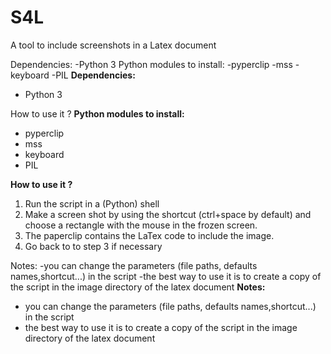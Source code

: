# S4L
A tool to include screenshots in a Latex document

Dependencies:
-Python 3
Python modules to install:
-pyperclip
-mss
-keyboard 
-PIL 
**Dependencies:**
*  Python 3

How to use it ?
**Python modules to install:**
* pyperclip
* mss
* keyboard 
* PIL 

**How to use it ?**
1. Run the script in a (Python) shell 
2. Make a screen shot by using the shortcut (ctrl+space by default) and choose a rectangle with the mouse in the frozen screen.
3. The paperclip contains the LaTex code to include the image.
4. Go back to to step 3 if necessary

Notes: 
-you can change the parameters (file paths, defaults names,shortcut...) in the script
-the best way to use it is to create a copy of the script in the image directory of the latex document
**Notes:**
* you can change the parameters (file paths, defaults names,shortcut...) in the script
* the best way to use it is to create a copy of the script in the image directory of the latex document
